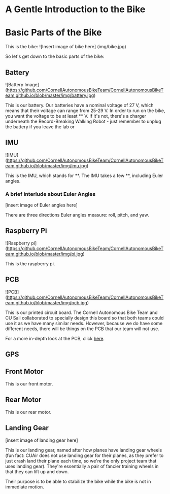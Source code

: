 # A Gentle Introduction to the Bike

# Basic Parts of the Bike

This is the bike:
![Insert image of bike here]
(img/bike.jpg)

So let's get down to the basic parts of the bike:

## Battery

![Battery Image]
(https://github.com/CornellAutonomousBikeTeam/CornellAutonomousBikeTeam.github.io/blob/master/img/battery.jpg)

This is our battery. Our batteries have a nominal voltage of 27 V, which means
that their voltage can range from 25-29 V. In order to run on the bike, you want
the voltage to be at least ** V. If it's not, there's a charger underneath the
Record-Breaking Walking Robot - just remember to unplug the battery if you
leave the lab or

## IMU

![IMU]
(https://github.com/CornellAutonomousBikeTeam/CornellAutonomousBikeTeam.github.io/blob/master/img/imu.jpg)

This is the IMU, which stands for **. The IMU takes a few **, including Euler angles.

### A brief interlude about Euler Angles
[insert image of Euler angles here]

There are three directions Euler angles measure: roll, pitch, and yaw.

## Raspberry Pi

![Raspberry pi]
(https://github.com/CornellAutonomousBikeTeam/CornellAutonomousBikeTeam.github.io/blob/master/img/pi.jpg)

This is the raspberry pi.

## PCB

![PCB]
(https://github.com/CornellAutonomousBikeTeam/CornellAutonomousBikeTeam.github.io/blob/master/img/pcb.jpg)

This is our printed circuit board. The Cornell Autonomous Bike Team and CU Sail
collaborated to specially design this board so that both teams could use it as
we have many similar needs. However, because we do have some different needs,
there will be things on the PCB that our team will not use.

For a more in-depth look at the PCB, click [here](pages/pcb.md).

## GPS

## Front Motor

This is our front motor.

## Rear Motor

This is our rear motor.

## Landing Gear
[insert image of landing gear here]

This is our landing gear, named after how planes have landing gear wheels (fun
fact: CUAir does not use landing gear for their planes, as they prefer to just
crash land their plane each time, so we're the only project team that uses
landing gear). They're essentially a pair of fancier training wheels in that
they can lift up and down.

Their purpose is to be able to stabilize the bike while the bike is not in
immediate motion.
